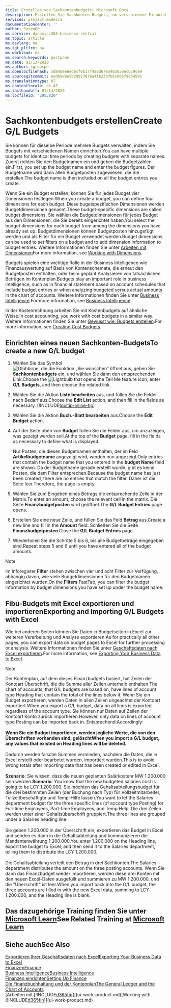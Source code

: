 ```yaml
---
title: Erstellen von Sachkontenbudgets| Microsoft Docs
description: Erstellen Sie Sachkonten-Budgets, um verschiedene Finanzaktivitäten zu prognostizieren und Dimensionen zu den einzelnen Intelligence-Zwecken zuzuordnen.
services: project-madeira
documentationcenter: ''
author: SorenGP
ms.service: dynamics365-business-central
ms.topic: article
ms.devlang: na
ms.tgt_pltfrm: na
ms.workload: na
ms.search.keywords: postpone
ms.date: 01/13/2020
ms.author: sgroespe
ms.openlocfilehash: 5d84dee6ed6cf0b17f488d67e5403638ecb79ce9
ms.sourcegitcommit: ead69ebe5b29927876a4fb23afb6c066f8854591
ms.translationtype: HT
ms.contentlocale: de-AT
ms.lasthandoff: 01/14/2020
ms.locfileid: "2953820"
---
```

# <a name="create-gl-budgets"></a><span data-ttu-id="ad960-103">Sachkontenbudgets erstellen</span><span class="sxs-lookup"><span data-stu-id="ad960-103">Create G/L Budgets</span></span>
<span data-ttu-id="ad960-104">Sie können für dieselbe Periode mehrere Budgets verwalten, indem Sie Budgets mit verschiedenen Namen einrichten.</span><span class="sxs-lookup"><span data-stu-id="ad960-104">You can have multiple budgets for identical time periods by creating budgets with separate names.</span></span> <span data-ttu-id="ad960-105">Zuerst richten Sie den Budgetnamen ein und geben die Budgetzahlen ein.</span><span class="sxs-lookup"><span data-stu-id="ad960-105">First, you set up the budget name and enter the budget figures.</span></span> <span data-ttu-id="ad960-106">Der Budgetname wird dann allen Budgetposten zugewiesen, die Sie erstellen.</span><span class="sxs-lookup"><span data-stu-id="ad960-106">The budget name is then included on all the budget entries you create.</span></span>  

<span data-ttu-id="ad960-107">Wenn Sie ein Budget erstellen, können Sie für jedes Budget vier Dimensionen festlegen.</span><span class="sxs-lookup"><span data-stu-id="ad960-107">When you create a budget, you can define four dimensions for each budget.</span></span> <span data-ttu-id="ad960-108">Diese bugetspezifischen Dimensionen werden Budgetdimensionen genannt.</span><span class="sxs-lookup"><span data-stu-id="ad960-108">These budget-specific dimensions are called budget dimensions.</span></span> <span data-ttu-id="ad960-109">Sie wählen die Budgetdimensionen für jedes Budget aus den Dimensionen, die Sie bereits eingerichtet haben.</span><span class="sxs-lookup"><span data-stu-id="ad960-109">You select the budget dimensions for each budget from among the dimensions you have already set up.</span></span> <span data-ttu-id="ad960-110">Budgetdimensionen können Budgetposten hinzugefügt werden und als Filter für ein Budget verwendet werden.</span><span class="sxs-lookup"><span data-stu-id="ad960-110">Budget dimensions can be used to set filters on a budget and to add dimension information to budget entries.</span></span> <span data-ttu-id="ad960-111">Weitere Informationen finden Sie unter [Arbeiten mit Dimensionen](finance-dimensions.md)</span><span class="sxs-lookup"><span data-stu-id="ad960-111">For more information, see [Working with Dimensions](finance-dimensions.md).</span></span>

<span data-ttu-id="ad960-112">Budgets spielen eine wichtige Rolle in der Business Intelligence wie Finanzauswertung auf Basis von Kontenschemata, die erneut den Budgetposten enthalten, oder beim geplant Analysieren von tatsächlichen Beträgen im Kontenplan.</span><span class="sxs-lookup"><span data-stu-id="ad960-112">Budgets play an important role in business intelligence, such as in financial statement based on account schedules that include budget entries or when analyzing budgeted versus actual amounts in the chart of accounts.</span></span> <span data-ttu-id="ad960-113">Weitere Informationen finden Sie unter [Business Intelligence](bi.md).</span><span class="sxs-lookup"><span data-stu-id="ad960-113">For more information, see [Business Intelligence](bi.md).</span></span>

<span data-ttu-id="ad960-114">In der Kostenrechnung arbeiten Sie mit Kostenbudgets auf ähnliche Weise.</span><span class="sxs-lookup"><span data-stu-id="ad960-114">In cost accounting, you work with cost budgets in a similar way.</span></span> <span data-ttu-id="ad960-115">Weitere Informationen finden Sie unter [Gewusst wie: Budgets erstellen](finance-create-cost-budgets.md).</span><span class="sxs-lookup"><span data-stu-id="ad960-115">For more information, see [Creating Cost Budgets](finance-create-cost-budgets.md).</span></span>    

## <a name="to-create-a-new-gl-budget"></a><span data-ttu-id="ad960-116">Einrichten eines neuen Sachkonten-Budgets</span><span class="sxs-lookup"><span data-stu-id="ad960-116">To create a new G/L budget</span></span>  
1. <span data-ttu-id="ad960-117">Wählen Sie das Symbol ![Glühbirne, die die Funktion „Sie wünschen“ öffnet](media/ui-search/search_small.png "Tell Me-Funktion") aus, geben Sie **Sachkontenbudgets** ein, und wählen Sie dann den entsprechenden Link.</span><span class="sxs-lookup"><span data-stu-id="ad960-117">Choose the ![Lightbulb that opens the Tell Me feature](media/ui-search/search_small.png "Tell me what you want to do") icon, enter **G/L Budgets**, and then choose the related link.</span></span>  
2. <span data-ttu-id="ad960-118">Wählen Sie die Aktion **Liste bearbeiten** aus, und füllen Sie die Felder nach Bedarf aus.</span><span class="sxs-lookup"><span data-stu-id="ad960-118">Choose the **Edit List** action, and then fill in the fields as necessary.</span></span> [!INCLUDE[tooltip-inline-tip](includes/tooltip-inline-tip_md.md)]  
3. <span data-ttu-id="ad960-119">Wählen Sie die Aktion **Buch.-Blatt bearbeiten** aus.</span><span class="sxs-lookup"><span data-stu-id="ad960-119">Choose the **Edit Budget** action.</span></span>
4. <span data-ttu-id="ad960-120">Auf der Seite oben von **Budget** füllen Sie die Felder aus, um anzuzeigen, was gezeigt werden soll.</span><span class="sxs-lookup"><span data-stu-id="ad960-120">At the top of the **Budget** page, fill in the fields as necessary to define what is displayed.</span></span>  

    <span data-ttu-id="ad960-121">Nur Posten, die diesen Budgetnamen enthalten, der im Feld **Artikelbudgetname** angezeigt wird, werden nun angezeigt.</span><span class="sxs-lookup"><span data-stu-id="ad960-121">Only entries that contain the budget name that you entered in the **budget Name** field are shown.</span></span> <span data-ttu-id="ad960-122">Da der Budgetname gerade erstellt wurde, gibt es keine Posten, die dem Filter entsprechen.</span><span class="sxs-lookup"><span data-stu-id="ad960-122">Because the budget name has just been created, there are no entries that match the filter.</span></span> <span data-ttu-id="ad960-123">Daher ist die Seite leer.</span><span class="sxs-lookup"><span data-stu-id="ad960-123">Therefore, the page is empty.</span></span>  
5. <span data-ttu-id="ad960-124">Wählen Sie zum Eingeben eines Betrags die entsprechende Zelle in der Matrix.</span><span class="sxs-lookup"><span data-stu-id="ad960-124">To enter an amount, choose the relevant cell in the matrix.</span></span> <span data-ttu-id="ad960-125">Die Seite **Finanzbudgetposten** wird geöffnet.</span><span class="sxs-lookup"><span data-stu-id="ad960-125">The **G/L Budget Entries** page opens.</span></span>  
6. <span data-ttu-id="ad960-126">Erstellen Sie eine neue Zeile, und füllen Sie das Feld **Betrag** aus.</span><span class="sxs-lookup"><span data-stu-id="ad960-126">Create a new line and fill in the **Amount** field.</span></span> <span data-ttu-id="ad960-127">Schließen Sie die Seite **Finanzbudgetposten**.</span><span class="sxs-lookup"><span data-stu-id="ad960-127">Close the **G/L Budget Entries** page.</span></span>  
7. <span data-ttu-id="ad960-128">Wiederholen Sie die Schritte 5 bis 6, bis alle Budgetbeträge eingegeben sind.</span><span class="sxs-lookup"><span data-stu-id="ad960-128">Repeat steps 5 and 6 until you have entered all of the budget amounts.</span></span>  

> [!NOTE]  
>  <span data-ttu-id="ad960-129">Im Inforegister  **Filter** stehen zwischen vier und acht Filter zur Verfügung, abhängig davon, wie viele  Budgetdimensionen für den Budgetnamen eingerichtet wurden.</span><span class="sxs-lookup"><span data-stu-id="ad960-129">On the **Filters** FastTab, you can filter the budget information by budget dimensions you have set up under the budget name.</span></span>

## <a name="exporting-and-importing-gl-budgets-with-excel"></a><span data-ttu-id="ad960-130">Fibu-Budgets mit Excel exportieren und importieren</span><span class="sxs-lookup"><span data-stu-id="ad960-130">Exporting and Importing G/L Budgets with Excel</span></span>
<span data-ttu-id="ad960-131">Wie bei anderen Seiten können Sie Daten in Budgetseiten in Excel zur weiteren Verarbeitung und Analyse exportieren.</span><span class="sxs-lookup"><span data-stu-id="ad960-131">As for practically all other pages, you can export data on budget pages to Excel for further processing or analysis.</span></span> <span data-ttu-id="ad960-132">Weitere Informationen finden Sie unter [Geschäftsdaten nach Excel exportieren](about-export-data.md).</span><span class="sxs-lookup"><span data-stu-id="ad960-132">For more information, see [Exporting Your Business Data to Excel](about-export-data.md).</span></span>

> [!NOTE]
> <span data-ttu-id="ad960-133">Der Kontenplan, auf dem dieses Finanzbudgets basiert, hat Zeilen der Kontoart Überschrift, die die Summe aller Zeilen unterhalb enthalten.</span><span class="sxs-lookup"><span data-stu-id="ad960-133">The chart of accounts, that G/L budgets are based on, have lines of account type Heading that contain the total of the lines below it.</span></span> <span data-ttu-id="ad960-134">Wenn Sie ein Budget exportieren, werden Daten in allen Zeilen ungeachtet der Kontoart exportiert.</span><span class="sxs-lookup"><span data-stu-id="ad960-134">When you export a G/L budget, data on all lines is exported regardless of the account type.</span></span> <span data-ttu-id="ad960-135">Sie können nur Daten auf Zeilen der Kontoart Konto zurück importieren.</span><span class="sxs-lookup"><span data-stu-id="ad960-135">However, only data on lines of account type Posting can be imported back in.</span></span> <span data-ttu-id="ad960-136">Entsprechend:</span><span class="sxs-lookup"><span data-stu-id="ad960-136">Accordingly:</span></span> <br /><br /> <span data-ttu-id="ad960-137">**Wenn Sie ein Budget importieren, werden jegliche Werte, die von den Überschriften vorhanden sind, gelöscht**</span><span class="sxs-lookup"><span data-stu-id="ad960-137">**When you import a G/L budget, any values that existed on Heading lines will be deleted.**</span></span> <br /><br /> <span data-ttu-id="ad960-138">Dadurch werden falsche Summen vermieden, nachdem die Daten, die in Excel erstellt oder bearbetet wurden, importiert wurden.</span><span class="sxs-lookup"><span data-stu-id="ad960-138">This is to avoid wrong totals after importing data that has been created or edited in Excel.</span></span><br /><br /> <span data-ttu-id="ad960-139">**Szenario**: Sie wissen, dass die neuen geplanten Salärkostenr MW 1.200.000 sein werden.</span><span class="sxs-lookup"><span data-stu-id="ad960-139">**Scenario**: You know that the new budgeted salaries cost is going to be LCY 1.200.000.</span></span> <span data-ttu-id="ad960-140">Sie möchten das Gehaltsabteilungsbudget für die drei bestimmten Zeilen (der Buchung nach Typ) für Vollzeitmitarbeiter, Teilzeitbeschäftigte und Temp-Hilfe lassen.</span><span class="sxs-lookup"><span data-stu-id="ad960-140">You want to let the Salaries department budget for the three specific lines (of account type Posting) for Full-time Employees, Part-time Employees, and Temp Help.</span></span> <span data-ttu-id="ad960-141">Die drei Zeilen werden unter einer Gehaltsüberschrift gruppiert.</span><span class="sxs-lookup"><span data-stu-id="ad960-141">The three lines are grouped under a Salaries heading line.</span></span><br /><br /><span data-ttu-id="ad960-142">Sie geben 1.200.000 in der Überschrift ein, exportieren das Budget in Excel und senden es dann in die Gehaltsabteilung und kommunizieren die Mandantenwährung 1.200.000.</span><span class="sxs-lookup"><span data-stu-id="ad960-142">You enter 1.200.000 on the Heading line, export the budget to Excel, and then send it to the Salaries department, telling them to distribute the LCY 1.200.000.</span></span><br /><br /> <span data-ttu-id="ad960-143">Die Gehaltsabteilung verteilt den Betrag in drei Sachkonten.</span><span class="sxs-lookup"><span data-stu-id="ad960-143">The Salaries department distributes the amount on the three posting accounts.</span></span> <span data-ttu-id="ad960-144">Wenn Sie dann das Finanzbudget wieder importieren, werden diese drei Konten mit den neuen Excel-Daten ausgefüllt und summieren zu MW 1.200.000, und die "Überschrift" ist leer.</span><span class="sxs-lookup"><span data-stu-id="ad960-144">When you import back into the G/L budget, the three accounts are filled in with the new Excel data, summing to LCY 1.200.000, and the Heading line is blank.</span></span>

## <a name="see-related-training-at-microsoft-learnlearnmodulesbudgets-exchange-rates-dynamics-365-business-centralindex"></a><span data-ttu-id="ad960-145">Das dazugehörige Training finden Sie unter [Microsoft Learn](/learn/modules/budgets-exchange-rates-dynamics-365-business-central/index)</span><span class="sxs-lookup"><span data-stu-id="ad960-145">See Related Training at [Microsoft Learn](/learn/modules/budgets-exchange-rates-dynamics-365-business-central/index)</span></span>

## <a name="see-also"></a><span data-ttu-id="ad960-146">Siehe auch</span><span class="sxs-lookup"><span data-stu-id="ad960-146">See Also</span></span>
[<span data-ttu-id="ad960-147">Exportieren Ihrer Geschäftsdaten nach Excel</span><span class="sxs-lookup"><span data-stu-id="ad960-147">Exporting Your Business Data to Excel</span></span>](about-export-data.md)  
[<span data-ttu-id="ad960-148">Finanzen</span><span class="sxs-lookup"><span data-stu-id="ad960-148">Finance</span></span>](finance.md)  
[<span data-ttu-id="ad960-149">Business Intelligence</span><span class="sxs-lookup"><span data-stu-id="ad960-149">Business Intelligence</span></span>](bi.md)  
[<span data-ttu-id="ad960-150">Finanzen einrichten</span><span class="sxs-lookup"><span data-stu-id="ad960-150">Setting Up Finance</span></span>](finance-setup-finance.md)  
[<span data-ttu-id="ad960-151">Die Finanzbuchhaltung und der Kontenplan</span><span class="sxs-lookup"><span data-stu-id="ad960-151">The General Ledger and the Chart of Accounts</span></span>](finance-general-ledger.md)  
<span data-ttu-id="ad960-152">[Arbeiten mit [!INCLUDE[d365fin](includes/d365fin_md.md)]](ui-work-product.md)</span><span class="sxs-lookup"><span data-stu-id="ad960-152">[Working with [!INCLUDE[d365fin](includes/d365fin_md.md)]](ui-work-product.md)</span></span>  
